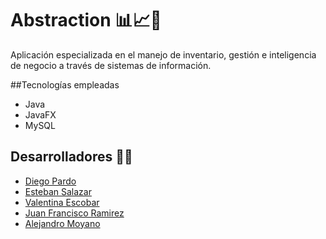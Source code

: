 # Abstraction 📊📈💼

Aplicación especializada en el manejo de inventario, gestión e inteligencia de negocio a través de sistemas de información. 

##Tecnologías empleadas
- Java
- JavaFX
- MySQL

## Desarrolladores 👨‍💻

- [Diego Pardo](https://github.com/DiegoPardoMontero)
- [Esteban Salazar](https://github.com/Estebans441)
- [Valentina Escobar](https://github.com/ValEscoSierra)
- [Juan Francisco Ramirez](https://github.com/juanfra312003)
- [Alejandro Moyano](https://github.com/Moyano1711)
